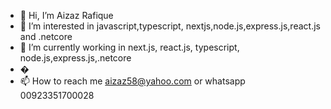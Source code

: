 - 👋 Hi, I’m Aizaz Rafique
- 👀 I’m interested in javascript,typescript, nextjs,node.js,express.js,react.js and .netcore
- 🌱 I’m currently working in next.js, react.js, typescript, node.js,express.js,.netcore
- �
- 📫 How to reach me aizaz58@yahoo.com or whatsapp 00923351700028

<!---
aizaz58/aizaz58 is a ✨ special ✨ repository because its `README.md` (this file) appears on your GitHub profile.
You can click the Preview link to take a look at your changes.
--->

